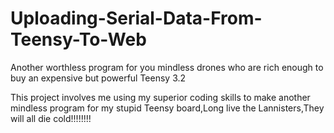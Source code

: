 # Uploading-Serial-Data-From-Teensy-To-Web
Another worthless program for you mindless drones who are rich enough to buy an expensive but powerful Teensy 3.2

This project involves me using my superior coding skills to make another mindless program for my stupid Teensy board,Long live the Lannisters,They will all die cold!!!!!!!!
